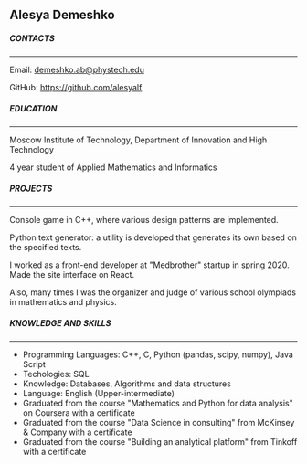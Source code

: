 ## Alesya Demeshko
##### CONTACTS
________________________________________________________________________________________________________________________
Email: demeshko.ab@phystech.edu

GitHub: https://github.com/alesyalf
##### EDUCATION
_________________________________________________________________________________________________________________________
Moscow Institute of Technology, Department of Innovation and High Technology

4 year student of Applied Mathematics and Informatics
##### PROJECTS
_________________________________________________________________________________________________________________________
Console game in C++, where various design patterns are implemented.

Python text generator: a utility is developed that generates its own based on the specified texts.

I worked as a front-end developer at "Medbrother" startup in spring 2020. Made the site interface on React.

Also, many times I was the organizer and judge of various school olympiads in mathematics and physics.
##### KNOWLEDGE AND SKILLS
_________________________________________________________________________________________________________________________
 - Programming Languages: С++, C, Python (pandas, scipy, numpy), Java Script
 - Techologies: SQL
 - Knowledge: Databases, Algorithms and data structures
 - Language: English (Upper-intermediate)
 - Graduated from the course "Mathematics and Python for data analysis" on Coursera with a certificate
 - Graduated from the course "Data Science in consulting" from McKinsey & Company with a certificate
 - Graduated from the course "Building an analytical platform" from Tinkoff with a certificate
